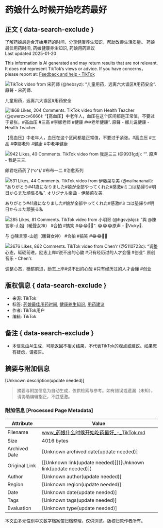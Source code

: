 # 药娘什么时候开始吃药最好

## 正文 { data-search-exclude }


了解药娘最适合开始用药的时间，分享健康养生知识，帮助改善生活质量。 药娘最佳用药时间, 药娘健康养生知识, 药娘用药建议  
Last updated 2025-01-20

This information is AI generated and may return results that are not relevant. It does not represent TikTok’s views or advice. If you have concerns，please report at: [Feedback and help - TikTok](/feedback)

![TikTok video from 宋药师 (@hebsyz): “儿童用药，远离六大误区#用药安全”. 原聲 - 宋药师.](https://p16-sign.tiktokcdn-us.com/tos-useast5-p-0068-tx/oEWAFIvrItmAILCVgFEgBFCERDYD7gVSeEfQuX~tplv-photomode-zoomcover:720:720.jpeg?lk3s=b59d6b55&x-expires=1737637200&x-signature=bOfa4C9yPzot53uI8A8RZFnwQY4%3D&shp=b59d6b55&shcp=-)  

儿童用药，远离六大误区#用药安全  

![1868 Likes, 204 Comments. TikTok video from Health Teacher (@qwerzxcv6666): “【高血压】中老年人，血压在这个区间都是正常值，不要过于紧张。#高血压 #三高 #李娜老师 #健康 #中老年健康”. 原聲 - 娜儿说健康 - Health Teacher.](https://p16-sign-sg.tiktokcdn.com/tos-alisg-p-0037/owZBAIaKSoBuiWLEgdkkLAyklonIAviY4V2J8~tplv-photomode-zoomcover:720:720.jpeg?lk3s=b59d6b55&x-expires=1737637200&x-signature=k1AQnssJjpN8ZtdSkrdVZhJ0jRA%3D&shp=b59d6b55&shcp=-)  

【高血压】中老年人，血压在这个区间都是正常值，不要过于紧张。#高血压 #三高 #李娜老师 #健康 #中老年健康  

![942 Likes, 40 Comments. TikTok video from 我是三三 (@9931gdj): “”. 原声 - 我是三三.](https://p16-sign-sg.tiktokcdn-us.com/tos-alisg-p-0037/oceEQWQRAEKwABDKBAgFxKGTIfFjnxECmAozWA~tplv-photomode-zoomcover:720:720.jpeg?lk3s=b59d6b55&x-expires=1737637200&x-signature=UOqQ9HjGKMXzjK99kZS01FFF934%3D&shp=b59d6b55&shcp=-)  

郎君吃药药了(^o^)/ #布布一二 #治愈系列  

![531 Likes, 44 Comments. TikTok video from 伊藤菜な美 (@nailnananail): “ありがとう#41歳になりました#娘が全部やってくれた#感激#ミコは塾帰り#明日からまた頑張る私”. オリジナル楽曲 - 伊藤菜な美.](https://p16-sign-sg.tiktokcdn-us.com/tos-alisg-p-0037/oYBFIABAxCofAAswNhJuIUqiADyiECziAIwAFV~tplv-photomode-zoomcover:720:720.jpeg?lk3s=b59d6b55&x-expires=1737637200&x-signature=dc6exFCFFP1d06tQVcyrbY23vdA%3D&shp=b59d6b55&shcp=-)  

ありがとう#41歳になりました#娘が全部やってくれた#感激#ミコは塾帰り#明日からまた頑張る私  

![285 Likes, 81 Comments. TikTok video from 小明哥 (@hgsvjskjs): “與 @陳言寧-山姐（暖聲女神） #合拍 #搞笑 #😂😂🤣🤣”. 😂😂😂原声 - 💋Vicky💋.](https://p16-sign-va.tiktokcdn-us.com/tos-maliva-p-0068/oQlffLmIIIGEgMHkyPexUDRAjYpOPGS9CBzjCm~tplv-photomode-zoomcover:720:720.jpeg?lk3s=b59d6b55&x-expires=1737637200&x-signature=BWsIos5VTLjraLEBRhyTa%2FKe124%3D&shp=b59d6b55&shcp=-)  

与 @陳言寧-山姐（暖聲女神） #合拍 #搞笑 #😂😂🤣🤣  

![3676 Likes, 862 Comments. TikTok video from Chen'r (@5110723c): “调整心态，砥砺前进，励志上岸#说不出的心酸  #只有经历过的人才会懂 #创业”. 原创音乐 - Chen'r.](https://p16-sign-sg.tiktokcdn-us.com/tos-alisg-p-0037/o0v5ligffAEPASnoBBRmbVBJaiBUiESEqLBIPy~tplv-photomode-zoomcover:720:720.jpeg?lk3s=b59d6b55&x-expires=1737637200&x-signature=r35ExoHFas6uSx%2B0C36zyhERErQ%3D&shp=b59d6b55&shcp=-)  

调整心态，砥砺前进，励志上岸#说不出的心酸 #只有经历过的人才会懂 #创业  

## 版权信息 { data-search-exclude }

- 来源: TikTok
- 标签: [药娘最佳用药时间](#), [健康养生知识](#), [用药建议](#)
- 作者: TikTok用户
- 编辑: TikTok

## 备注 { data-search-exclude }
- 本信息由AI生成，可能返回不相关结果，不代表TikTok的观点或建议。如果您有疑虑，请报告。
<!-- tcd_original_link https://www.tiktok.com/discover/%E8%8D%AF%E5%A8%98%E4%BB%80%E4%B9%88%E6%97%B6%E5%80%99%E5%BC%80%E5%A7%8B%E5%90%83%E8%8D%AF%E6%9C%80%E5%A5%BD -->


## 摘要与附加信息

<!-- tcd_abstract -->
[Unknown description(update needed)]
<!-- tcd_abstract_end -->

> 摘要与附加信息为自动生成，仅供检索与参考。如有错误或遗漏（未知），请协助编辑指正，不胜感激。

### 附加信息 [Processed Page Metadata]

| Attribute       | Value                                  |
|-----------------|----------------------------------------|
| Filename        | www_药娘什么时候开始吃药最好_-_TikTok.md                             |
| Size            | 4016 bytes                           |
| Archived Date   | [Unknown archived date(update needed)]                             |
| Original Link   | [[Unknown link(update needed)]]([Unknown link(update needed)])                       |
| Author          | [Unknown author(update needed)]                               |
| Region          | [Unknown region(update needed)]                               |
| Date            | [Unknown date(update needed)]                                 |
| Tags            | [Unknown tags(update needed)]                                 |
| Evaluation            | [Unknown type(update needed)]                                 |
<!-- tcd_table_end -->

本文由多元性别中文数字档案馆归档整理，仅供浏览。版权归原作者所有。
